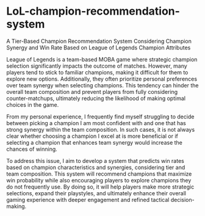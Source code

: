 # LoL-champion-recommendation-system
A Tier-Based Champion Recommendation System Considering Champion Synergy and Win Rate Based on League of Legends Champion Attributes

League of Legends is a team-based MOBA game where strategic champion selection significantly impacts the outcome of matches. However, many players tend to stick to familiar champions, making it difficult for them to explore new options. Additionally, they often prioritize personal preferences over team synergy when selecting champions. This tendency can hinder the overall team composition and prevent players from fully considering counter-matchups, ultimately reducing the likelihood of making optimal choices in the game.

From my personal experience, I frequently find myself struggling to decide between picking a champion I am most confident with and one that has strong synergy within the team composition. In such cases, it is not always clear whether choosing a champion I excel at is more beneficial or if selecting a champion that enhances team synergy would increase the chances of winning.

To address this issue, I aim to develop a system that predicts win rates based on champion characteristics and synergies, considering tier and team composition. This system will recommend champions that maximize win probability while also encouraging players to explore champions they do not frequently use. By doing so, it will help players make more strategic selections, expand their playstyles, and ultimately enhance their overall gaming experience with deeper engagement and refined tactical decision-making.
